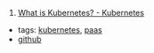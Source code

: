 1. [What is Kubernetes? - Kubernetes](https://kubernetes.io/docs/concepts/overview/what-is-kubernetes/)
  * tags: [kubernetes](tags/kubernetes.md), [paas](tags/paas.md)
  * [github](https://github.com/kubernetes/kubernetes)
